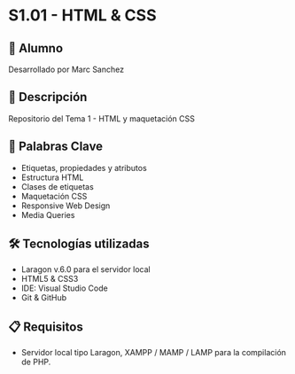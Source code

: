 # S1.01 - HTML & CSS

## 👤 Alumno
Desarrollado por Marc Sanchez

## 📄 Descripción
Repositorio del Tema 1 - HTML y maquetación CSS

## 🎯 Palabras Clave
- Etiquetas, propiedades y atributos
- Estructura HTML
- Clases de etiquetas
- Maquetación CSS
- Responsive Web Design
- Media Queries

## 🛠️ Tecnologías utilizadas
- Laragon v.6.0 para el servidor local
- HTML5 & CSS3
- IDE: Visual Studio Code
- Git & GitHub

## 📋 Requisitos
- Servidor local tipo Laragon, XAMPP / MAMP / LAMP para la compilación de PHP.


